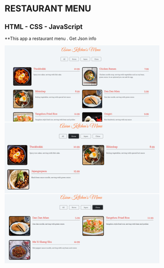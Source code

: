 # RESTAURANT MENU


## HTML - CSS - JavaScript 


**This app a restaurant menu . Get Json info 




![PICTURE](https://raw.githubusercontent.com/softbeko/Restaurant-Menu-JS/main/img/Screenshot_1.png)
![PICTURE](https://raw.githubusercontent.com/softbeko/Restaurant-Menu-JS/main/img/Screenshot_2.png)
![PICTURE](https://raw.githubusercontent.com/softbeko/Restaurant-Menu-JS/main/img/Screenshot_3.png)
